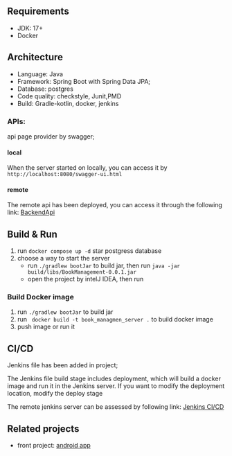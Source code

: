 
## Requirements
 - JDK: 17+
 - Docker

## Architecture
- Language: Java
- Framework: Spring Boot with Spring Data JPA; 
- Database: postgres
- Code quality: checkstyle, Junit,PMD
- Build: Gradle-kotlin, docker, jenkins

### APIs:
api page provider by swagger; 

#### local
When the server started on locally, you can access it by `http://localhost:8080/swagger-ui.html`

#### remote
The remote api has been deployed, you can access it through the following link: [BackendApi](http://13.211.222.87:8080/swagger-ui/index.html)


## Build & Run

1. run `docker compose up -d` star postgress database
2. choose a way to start the server 
   - run `./gradlew bootJar` to build jar, then run `java -jar build/libs/BookManagement-0.0.1.jar`
   - open the project by intelJ IDEA, then run

### Build Docker image
1. run `./gradlew bootJar` to build jar
2. run ` docker build -t book_managmen_server .` to build docker image
3. push image or run it

## CI/CD 
Jenkins file has been added in project; 

The Jenkins file build stage includes deployment, which will build a docker image and run it in the Jenkins server. If you want to modify the deployment location, modify the deploy stage

The remote jenkins server can be assessed by following link: [Jenkins CI/CD](http://13.211.222.87:9090/job/BookManagementServer/)

## Related projects
- front project:  [android app](https://github.com/zzyy/BookAppAndroid)